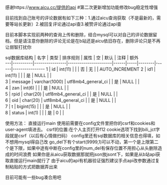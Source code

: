 感谢https://www.aicu.cc/提供的api
#第二次更新增加功能修改bug稳定性增强

目前找到自己账号的评论数据有如下三种：1.通过aicu查询获取（不是最新的，需要等站长更新）2.被回复评论通过api查3.被赞评论通过api查

目前本脚本实现前两种的查询上传和删除，结合mysql可以对自己的评论数据留档，但是请注意你删除的评论无论是在b站还是aicu依旧存在，删除评论只是不再让弱智打扰你

sql数据库结构
   | 名字     | 类型           | 排序规则             | 属性 | 空  | 默认  | 注释 | 额外           
---|----------|----------------|----------------------|------|-----|--------|------|----------------
1  | id       | int(11)        |                      |      | 否  | 无     |      | AUTO_INCREMENT
2  | id1      | int(11)        |                      |      | 是  | NULL   |      |                
3  | message  | varchar(1000)  | utf8mb4_general_ci   |      | 是  | NULL   |      |                
4  | zan      | int(6)         |                      |      | 是  | NULL   |      |                
5  | rpid     | char(20)       | utf8mb4_general_ci   |      | 是  | NULL   |      |                
6  | oid      | char(20)       | utf8mb4_general_ci   |      | 是  | NULL   |      |                
7  | t        | bigint(15)     |                      |      | 是  | NULL   |      |                
8  | status   | int(1)         |                      |      | 是  | 0      |      |                

使用方法：
直接运行main
使用前需要在config文件里把你的csrf和cookies和user-agent填进去。
csrf的位置:在个人主页打开f12 cookie选项下找到bili_jct字段就是csrf（以后有心情做扫码）
config里还有sql数据库的相关信息也得填，如不想用mysql得自己改
go_del下有个start(9999,1)可以不动，第一个是上限第二个是下限，如果中途有中断在config里的num_del有保存位置不用担心从头删除造成的时间浪费
如果你是从aicu获取数据那就把json放jsont下，如果是从b站api获取直接运行main就行了
由于aicu的api有机器验证强烈建议手点api改参数通过复制粘贴的方式把数据弄出来

目前可能有一些bug凑合用吧
